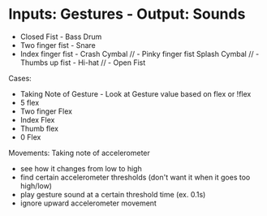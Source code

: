 # Inputs: Gestures - Output: Sounds
- Closed Fist - Bass Drum
- Two finger fist - Snare
- Index finger fist - Crash Cymbal
// - Pinky finger fist Splash Cymbal
// - Thumbs up fist - Hi-hat
// - Open Fist

Cases:
- Taking Note of Gesture - Look at Gesture value based on flex or !flex
- 5 flex
- Two finger Flex
- Index Flex
- Thumb flex
- 0 Flex

Movements: 
Taking note of accelerometer
  - see how it changes from low to high
  - find certain accelerometer thresholds (don't want it when it goes too high/low)
  - play gesture sound at a certain threshold time (ex. 0.1s)
  - ignore upward accelerometer movement 
  


